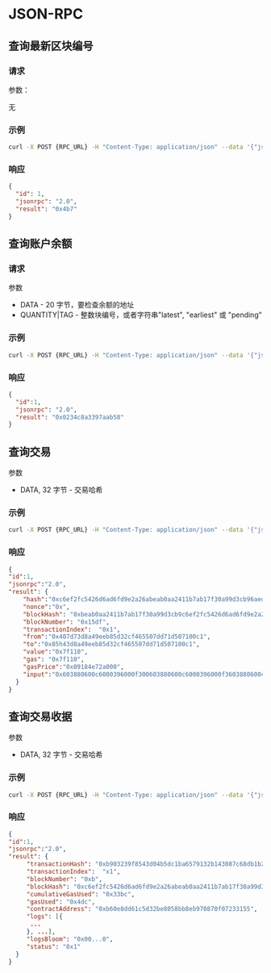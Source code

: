 # JSON-RPC

## 查询最新区块编号

### 请求

参数：

无
### 示例

```bash
curl -X POST {RPC_URL} -H "Content-Type: application/json" --data '{"jsonrpc":"2.0","method":"eth_blockNumber","params":[],"id":1}'
```

### 响应

```json
{
  "id": 1,
  "jsonrpc": "2.0",
  "result": "0x4b7"
}
```

## 查询账户余额

### 请求
参数

- DATA - 20 字节，要检查余额的地址
- QUANTITY|TAG - 整数块编号，或者字符串"latest", "earliest" 或 "pending"

### 示例

```bash
curl -X POST {RPC_URL} -H "Content-Type: application/json" --data '{"jsonrpc":"2.0","method":"eth_getBalance","params":["0x407d73d8a49eeb85d32cf465507dd71d507100c1", "latest"],"id":1}'
```

### 响应

```json
{
  "id":1,
  "jsonrpc": "2.0",
  "result": "0x0234c8a3397aab58"
}
```

## 查询交易
参数

- DATA, 32 字节 - 交易哈希

### 示例

```bash
curl -X POST {RPC_URL} -H "Content-Type: application/json" --data '{"jsonrpc":"2.0","method":"eth_getTransactionByHash","params":["0xb903239f8543d04b5dc1ba6579132b143087c68db1b2168786408fcbce568238"],"id":1}'
```

### 响应

```json
{
"id":1,
"jsonrpc":"2.0",
"result": {
    "hash":"0xc6ef2fc5426d6ad6fd9e2a26abeab0aa2411b7ab17f30a99d3cb96aed1d1055b",
    "nonce":"0x",
    "blockHash": "0xbeab0aa2411b7ab17f30a99d3cb9c6ef2fc5426d6ad6fd9e2a26a6aed1d1055b",
    "blockNumber": "0x15df",
    "transactionIndex":  "0x1",
    "from":"0x407d73d8a49eeb85d32cf465507dd71d507100c1",
    "to":"0x85h43d8a49eeb85d32cf465507dd71d507100c1",
    "value":"0x7f110",
    "gas": "0x7f110",
    "gasPrice":"0x09184e72a000",
    "input":"0x603880600c6000396000f300603880600c6000396000f3603880600c6000396000f360",
  }
}
```

## 查询交易收据
参数

- DATA, 32 字节 - 交易哈希

### 示例

```bash
curl -X POST {RPC_URL} -H "Content-Type: application/json" --data '{"jsonrpc":"2.0","method":"eth_getTransactionReceipt","params":["0xb903239f8543d04b5dc1ba6579132b143087c68db1b2168786408fcbce568238"],"id":1}'
```

### 响应

```json
{
"id":1,
"jsonrpc":"2.0",
"result": {
     "transactionHash": "0xb903239f8543d04b5dc1ba6579132b143087c68db1b2168786408fcbce568238",
     "transactionIndex":  "x1",
     "blockNumber": "0xb",
     "blockHash": "0xc6ef2fc5426d6ad6fd9e2a26abeab0aa2411b7ab17f30a99d3cb96aed1d1055b",
     "cumulativeGasUsed": "0x33bc",
     "gasUsed": "0x4dc",
     "contractAddress": "0xb60e8dd61c5d32be8058bb8eb970870f07233155", 
     "logs": [{
      ...
     }, ...],
     "logsBloom": "0x00...0",
     "status": "0x1"
  }
}
```